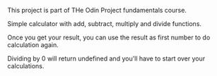 This project is part of THe Odin Project fundamentals course.

Simple calculator with add, subtract, multiply and divide functions.

Once you get your result, you can use the result as first number to do calculation again.

Dividing by 0 will return undefined and you'll have to start over your calculations.